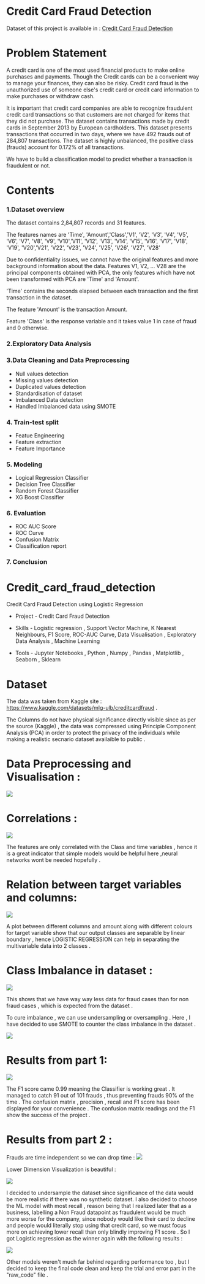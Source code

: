 # Credit Card Fraud Detection

Dataset of this project is available in :
[Credit Card Fraud Detection](https://www.kaggle.com/datasets/mlg-ulb/creditcardfraud)

# Problem Statement
A credit card is one of the most used financial products to make online purchases and payments. Though the Credit cards can be a convenient way to manage your finances, they can also be risky. Credit card fraud is the unauthorized use of someone else's credit card or credit card information to make purchases or withdraw cash.

It is important that credit card companies are able to recognize fraudulent credit card transactions so that customers are not charged for items that they did not purchase. The dataset contains transactions made by credit cards in September 2013 by European cardholders. This dataset presents transactions that occurred in two days, where we have 492 frauds out of 284,807 transactions. The dataset is highly unbalanced, the positive class (frauds) account for 0.172% of all transactions.

We have to build a classification model to predict whether a transaction is fraudulent or not.

# Contents

### 1.Dataset overview
The dataset contains 2,84,807 records and 31 features.

The features names are 'Time', 'Amount','Class','V1', 'V2', 'V3', 'V4', 'V5', 'V6', 'V7', 'V8', 'V9', 'V10','V11', 'V12', 'V13', 'V14', 'V15', 'V16', 'V17', 'V18', 'V19', 'V20','V21', 'V22', 'V23', 'V24', 'V25', 'V26', 'V27', 'V28'

Due to confidentiality issues, we cannot have the original features and more background information about the data. Features V1, V2, … V28 are the principal components obtained with PCA, the only features which have not been transformed with PCA are 'Time' and 'Amount'.

'Time' contains the seconds elapsed between each transaction and the first transaction in the dataset.

The feature 'Amount' is the transaction Amount.

Feature 'Class' is the response variable and it takes value 1 in case of fraud and 0 otherwise.

### 2.Exploratory Data Analysis


### 3.Data Cleaning and Data Preprocessing
* Null values detection
* Missing values detection
* Duplicated values detection
* Standardisation of dataset
* Imbalanced Data detection
* Handled Imbalanced data using SMOTE

### 4. Train-test split
* Featue Engineering
* Feature extraction
* Feature Importance


### 5. Modeling
* Logical Regression Classifier
* Decision Tree Classifier
* Random Forest Classifier
* XG Boost Classifier

### 6. Evaluation

* ROC AUC Score
* ROC Curve
* Confusion Matrix
* Classification report

### 7. Conclusion











































# Credit_card_fraud_detection

Credit Card Fraud Detection using Logistic Regression

 * Project - Credit Card Fraud Detection

 * Skills - Logistic regression , Support Vector Machine, K Nearest Neighbours, F1 Score, ROC-AUC Curve, Data Visualisation , Exploratory Data Analysis , Machine Learning
 
 * Tools -  Jupyter Notebooks , Python , Numpy , Pandas , Matplotlib , Seaborn , Sklearn
 
# Dataset

The data was taken from Kaggle site : https://www.kaggle.com/datasets/mlg-ulb/creditcardfraud .

The Columns do not have physical significance directly visible since as per the source (Kaggle) , the data was compressed using Principle Component Analysis (PCA) in order to protect the privacy of the individuals while making a realistic secnario dataset availaible to public .

# Data Preprocessing and Visualisation :
![](https://github.com/meghasolanki008/Credit_card_fraud_detection/blob/main/screenshots/data.png)

# Correlations :
![](https://github.com/meghasolanki008/Credit_card_fraud_detection/blob/main/screenshots/correlation.png)

The features are only correlated with the Class and time variables , hence it is a great indicator that simple models would be helpful here ,neural networks wont be needed hopefully .

# Relation between target variables and columns:
![](https://github.com/meghasolanki008/Credit_card_fraud_detection/blob/main/screenshots/lmplot.png)

A plot between different columns and amount along with different colours for target variable show that our output classes are separable by linear boundary , hence LOGISTIC REGRESSION can help in separating the multivariable data into 2 classes .

# Class Imbalance in dataset :
![](https://github.com/meghasolanki008/Credit_card_fraud_detection/blob/main/screenshots/unbalanced%20data.png)

This shows that we have way way less data for fraud cases than for non fraud cases , which is expected from the dataset .

To cure imbalance , we can use undersampling or oversampling . Here , I have decided to use SMOTE to counter the class imbalance in the dataset .

![](https://github.com/meghasolanki008/Credit_card_fraud_detection/blob/main/screenshots/SMOTE.png)

# Results from part 1:

![](https://github.com/meghasolanki008/Credit_card_fraud_detection/blob/main/screenshots/result%20part%201.png)

The F1 score came 0.99 meaning the Classifier is working great . It managed to catch 91 out of 101 frauds , thus preventing frauds 90% of the time . The confusion matrix , precision , recall and F1 score has been displayed for your convenience . The confusion matrix readings and the F1 show the success of the project .

# Results from part 2 :

Frauds are time independent so we can drop time :
![](https://github.com/meghasolanki008/Credit_card_fraud_detection/blob/main/screenshots/Transaction%20with%20time.png)

Lower Dimension Visualization is beautiful :

![](https://github.com/meghasolanki008/Credit_card_fraud_detection/blob/main/screenshots/dimensionality%20reduction.png)

I decided to undersample the dataset since significance of the data would be more realistic if there was no synthetic dataset. I also decided to choose the ML model with most recall , reason being that I realized later that as a business, labelling a Non Fraud datapoint as fraudulent would be much more worse for the company, since nobody would like their card to decline and people would literally stop using that credit card, so we must focus more on achieving lower recall than only blindly improving F1 score . So I got Logistic regression as the winner again with the following results :

![](https://github.com/meghasolanki008/Credit_card_fraud_detection/blob/main/screenshots/recall%20comparision.png)

Other models weren't much far behind regarding performance too , but I decided to keep the final code clean and keep the trial and error part in the "raw_code" file .

      

      
      
